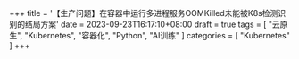 +++
title = '【生产问题】在容器中运行多进程服务OOMKilled未能被K8s检测识别的结局方案'
date = 2023-09-23T16:17:10+08:00
draft = true
tags = [
    "云原生",
    "Kubernetes",
    "容器化",
    "Python", "AI训练"
]
categories = [
    "Kubernetes"
]
+++

